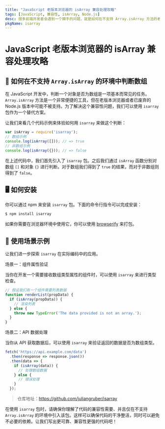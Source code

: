 ```yaml
---
title: "JavaScript 老版本浏览器的 isArray 兼容处理攻略"
tags: [JavaScript, 兼容性, isArray, Node.js]
desc: 很多前端开发者会遇到一个棘手的问题，就是如何在不支持 Array.isArray 方法的老版本浏览器上检查一个对象是否为数组。这篇文章将详细介绍使用 isarray 包作为一个优雅的解决方案。
pkgName: isarray
---
```


# JavaScript 老版本浏览器的 isArray 兼容处理攻略

## 🚀 如何在不支持 `Array.isArray` 的环境中判断数组

在 JavaScript 开发中，判断一个对象是否为数组是一项基本而常见的任务。`Array.isArray` 方法是一个非常便捷的工具，但在老版本浏览器或者已废弃的 Node.js 版本中可能不被支持。为了解决这个兼容性问题，我们可以使用 `isarray` 包作为一个替代方案。

让我们来看几个代码示例来体验如何用 `isarray` 来做这个判断：

```javascript
var isArray = require('isarray');
// 数组示例
console.log(isArray([])); // => true
// 非数组示例
console.log(isArray({})); // => false
```

在上述代码中，我们首先引入了 `isarray` 包。之后我们通过 `isArray` 函数分别对数组 `[]` 和对象 `{}` 进行判断。对于数组我们得到了 `true` 的结果，而对于非数组则得到了 `false`。

## 🖥️ 如何安装

你可以通过 npm 来安装 `isarray` 包。下面的命令行指令可以完成安装：

```bash
$ npm install isarray
```

如果你需要在浏览器环境中使用它，你可以使用 [browserify](https://github.com/substack/node-browserify) 来打包。

## 🎯 使用场景示例

让我们进一步探索 `isarray` 在实际编码中的应用。

场景一：组件属性验证

当你在开发一个需要接收数组类型属性的组件时，可以使用 `isarray` 来进行类型检查。

```javascript
// 假设我们有一个组件需要列表数据
function renderList(propData) {
  if (isArray(propData)) {
    // 渲染列表
  } else {
    throw new TypeError('The data provided is not an array.');
  }
}
```

场景二：API 数据处理

当你从 API 获取数据后，可以使用 `isarray` 来验证返回的数据是否为数组类型。

```javascript
fetch('https://api.example.com/data')
  .then(response => response.json())
  .then(data => {
    if (isArray(data)) {
      // 处理数组数据
    } else {
      // 错误处理
    }
  });
```

> 仓库地址：https://github.com/juliangruber/isarray

在使用 `isarray` 包时，请确保你理解了代码的兼容性需要、并且仅在不支持 `Array.isArray` 的环境中引入该包。这样可以确保代码的干净整洁，同时可以避免不必要的依赖。让我们写出更可靠、兼容性更强的代码吧！